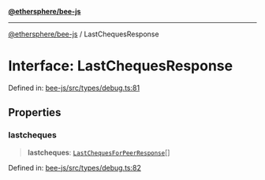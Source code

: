 [**@ethersphere/bee-js**](../Overview.md)

***

[@ethersphere/bee-js](../Overview.md) / LastChequesResponse

# Interface: LastChequesResponse

Defined in: [bee-js/src/types/debug.ts:81](https://github.com/ethersphere/bee-js/blob/3abbe2b1b264d6b586511a56e93badb2236bd09d/src/types/debug.ts#L81)

## Properties

### lastcheques

> **lastcheques**: [`LastChequesForPeerResponse`](LastChequesForPeerResponse.md)[]

Defined in: [bee-js/src/types/debug.ts:82](https://github.com/ethersphere/bee-js/blob/3abbe2b1b264d6b586511a56e93badb2236bd09d/src/types/debug.ts#L82)
